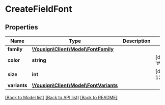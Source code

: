 # CreateFieldFont

## Properties
Name | Type | Description | Notes
------------ | ------------- | ------------- | -------------
**family** | [**\Yousign\Client\Model\FontFamily**](FontFamily.md) |  | 
**color** | **string** |  | [default to '#000000']
**size** | **int** |  | [default to 12]
**variants** | [**\Yousign\Client\Model\FontVariants**](FontVariants.md) |  | 

[[Back to Model list]](../../README.md#documentation-for-models) [[Back to API list]](../../README.md#documentation-for-api-endpoints) [[Back to README]](../../README.md)
